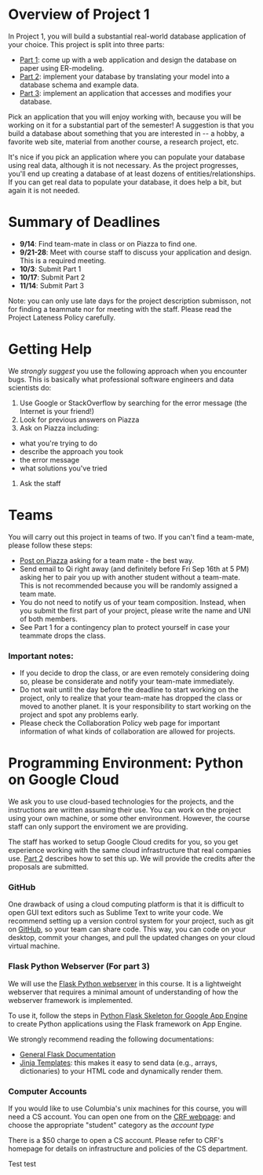 # Overview of Project 1

In Project 1, you will build a substantial real-world database application of your choice. 
This project is split into three parts:

* [Part 1](./part1.md): come up with a web application and design the database on paper using ER-modeling.
* [Part 2](./part2.md): implement your database by translating your model into a database schema and example data.
* [Part 3](./part3.md): implement an application that accesses and modifies your database.

Pick an application that you will enjoy working with, because you will be working on it for a substantial part of the semester! 
A suggestion is that you build a database about something that you are interested in
-- a hobby, a favorite web site, material from another course, a research project, etc. 

It's nice if you pick an application where you can populate your database using real data, although it is not necessary.
As the project progresses, you'll end up creating a database of at least dozens of entities/relationships. 
If you can get real data to populate your database, it does help a bit, but again it is not needed. 


# Summary of Deadlines

* **9/14**: Find team-mate in class or on Piazza to find one.
* **9/21-28**: Meet with course staff to discuss your application and design.  This is a required meeting.
* **10/3**: Submit Part 1
* **10/17**: Submit Part 2
* **11/14**: Submit Part 3

Note: you can only use late days for the project description submisson, not for finding a teammate nor for meeting with the staff. Please read the Project Lateness Policy carefully. 


# Getting Help

We _strongly suggest_ you use the following approach when you encounter bugs.  This is basically what
professional software engineers and data scientists do:

1. Use Google or StackOverflow by searching for the error message (the Internet is your friend!)
1. Look for previous answers on Piazza
1. Ask on Piazza including:
  * what you're trying to do
  * describe the approach you took
  * the error message
  * what solutions you've tried
1. Ask the staff


# Teams

You will carry out this project in teams of two. If you can't find a team-mate, please follow these steps:

* [Post on Piazza](https://piazza.com/class/irvic0xfdqk3p6?cid=5) asking for a team mate - the best way.
* Send email to Qi right away (and definitely before Fri Sep 16th at 5 PM) asking her to pair you up with another student without a team-mate. This is not recommended because you will be randomly assigned a team mate.
* You do not need to notify us of your team composition. 
  Instead, when you submit the first part of your project, please write the name and UNI of both members.
* See Part 1 for a contingency plan to protect yourself in case your teammate drops the class.


### Important notes:

* If you decide to drop the class, or are even remotely considering doing so, please be considerate and notify your team-mate immediately.
* Do not wait until the day before the deadline to start working on the project, only to realize that your team-mate has dropped the class or moved to another planet. It is your responsibility to start working on the project and spot any problems early.
* Please check the Collaboration Policy web page for important information of what kinds of collaboration are allowed for projects.


# Programming Environment: Python on Google Cloud

We ask you to use cloud-based technologies for the projects, and the instructions are written assuming their use. You can work on the project using your own machine, or some other environment. However, the course staff can only support the enviroment we are providing.

The staff has worked to setup Google Cloud credits for you, so you get experience working with the same cloud infrastructure that real companies use. [Part 2](./part2.md#GCP) describes how to set this up. We will provide the credits after the proposals are submitted.

### GitHub

One drawback of using a cloud computing platform is that it is difficult to open GUI text editors
such as Sublime Text to write your code.  We recommend setting up a version control system for your project, 
such as git on [GitHub](http://www.github.com), so your team can share code. This way, you can code on your desktop, commit your changes, and pull the updated changes on your cloud virtual machine.


### Flask Python Webserver (For part 3)

We will use the [Flask Python webserver](http://flask.pocoo.org/) in this course. It is a lightweight webserver that requires a minimal amount of understanding of how the webserver framework is implemented.

To use it, follow the steps in [Python Flask Skeleton for Google App Engine](https://github.com/GoogleCloudPlatform/appengine-flask-skeleton) to create Python applications using the Flask framework on App Engine.

We strongly recommend reading the following documentations:

* [General Flask Documentation](http://flask.pocoo.org/)
* [Jinja Templates](http://jinja.pocoo.org/docs/dev/templates/): this makes it easy to send data (e.g., arrays, dictionaries) 
  to your HTML code and dynamically render them.


### Computer Accounts

If you would like to use Columbia's unix machines for this course, you will
need a CS account.  You can open one from on the [CRF webpage](https://www.cs.columbia.edu/~crf/accounts/cs.html):
and choose the appropriate "student" category as the _account type_

There is a $50 charge to open a CS account. 
Please refer to CRF's homepage for details on infrastructure and policies of the CS department.

Test test
